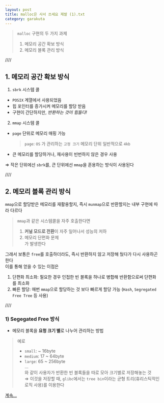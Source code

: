 ```yaml
---
layout: post
title: malloc은 사서 쓰세요 제발 (1).txt
category: garakuta
---
```

> `malloc` 구현의 두 가지 과제
> 1. 메모리 공간 확보 방식
> 2. 메모리 블록 관리 방식

////

## 1. 메모리 공간 확보 방식

1) `sbrk` 시스템 콜
- `POSIX` 계열에서 사용되었음
- 힙 포인터를 증가시켜 메모리를 할당 받음
- 구현이 간단하지만, *반환하는 것이 힘들다!*

2) `mmap` 시스템 콜
- `page` 단위로 메모리 매핑 가능
	>`page`: `OS` 가 관리하는 `고정 크기` 메모리 단위
	> 일반적으로 `4kb`
- 큰 메모리를 할당하거나, 재사용이 빈번하지 않은 경우 사용

⇒ 작은 단위에선 `sbrk`를, 큰 단위에선 `mmap`을 혼용하는 방식이 사용된다

////

## 2. 메모리 블록 관리 방식

`mmap`으로 할당받은 메모리를 재활용할지, 즉시 `munmap`으로 반환할지는 내부 구현에 따라 다르다
   
> `mmap`과 같은 시스템콜을 자주 호출한다면   
> 1. **커널 모드로 전환**이 자주 일어나서 성능의 저하
> 2. 메모리 단편화 문제  
> 가 발생한다

그래서 보통은 `free`를 호출하더라도, 즉시 반환하지 않고 저장해 뒀다가 다시 사용하곤 한다   
이를 통해 얻을 수 있는 이점은 
1. 단편화 최소화: 필요한 경우 인접한 빈 블록을 하나로 병합해 반환함으로써 단편화를 최소화
2. 빠른 할당: 매번 `mmap`으로 할당하는 것 보다 빠르게 할당 가능 (`Hash`, `Segregated Free Tree` 등 사용)

////

### 1) Segegated Free 방식
- 메모리 블록을 **요청 크기 별**로 나누어 관리하는 방법
> 예로
> - `small`: ~ 16byte
> - `medium`: 17 ~ 64byte
> - `large`: 65 ~ 256byte   
> ...   
> 와 같이 사용자가 반환한 빈 블록들을 따로 모아 크기별로 저장해놓는 것  
> ⇒ 이것을 저장할 때, `glibc`에서는 `tree bin`이라는 균형 트리(휴리스틱적인 로직 사용)를 이용한다

[계속...](/garakuta/2025/01/15/malloc_2.html)
